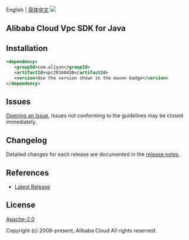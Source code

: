 English | [简体中文](README-CN.md)
![](https://aliyunsdk-pages.alicdn.com/icons/AlibabaCloud.svg)

## Alibaba Cloud Vpc SDK for Java

## Installation

```xml
<dependency>
   <groupId>com.aliyun</groupId>
   <artifactId>vpc20160428</artifactId>
   <version>Use the version shown in the maven badge</version>
</dependency>
```

## Issues
[Opening an Issue](https://github.com/aliyun/alibabacloud-sdk/issues/new), Issues not conforming to the guidelines may be closed immediately.

## Changelog
Detailed changes for each release are documented in the [release notes](./ChangeLog.txt).

## References
* [Latest Release](https://github.com/aliyun/alibabacloud-sdk/tree/master/java)

## License
[Apache-2.0](http://www.apache.org/licenses/LICENSE-2.0)

Copyright (c) 2009-present, Alibaba Cloud All rights reserved.